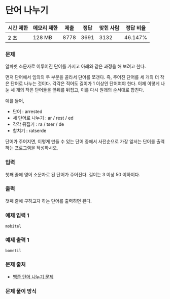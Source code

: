 # 단어 나누기
 
|시간 제한|	메모리 제한|	제출|	정답|	맞힌 사람|	정답 비율|
|----|--------|-----|-----|-----|--------|
|2 초|	128 MB|	8778|	3691|	3132|	46.147%|

### 문제

알파벳 소문자로 이루어진 단어를 가지고 아래와 같은 과정을 해 보려고 한다.

먼저 단어에서 임의의 두 부분을 골라서 단어를 쪼갠다. 즉, 주어진 단어를 세 개의 더 작은 단어로 나누는 것이다. 각각은 적어도 길이가 1 이상인 단어여야 한다. 이제 이렇게 나눈 세 개의 작은 단어들을 앞뒤를 뒤집고, 이를 다시 원래의 순서대로 합친다.

예를 들어,

- 단어 : arrested
- 세 단어로 나누기 : ar / rest / ed
- 각각 뒤집기 : ra / tser / de
- 합치기 : ratserde

단어가 주어지면, 이렇게 만들 수 있는 단어 중에서 사전순으로 가장 앞서는 단어를 출력하는 프로그램을 작성하시오.

### 입력

첫째 줄에 영어 소문자로 된 단어가 주어진다. 길이는 3 이상 50 이하이다.

### 출력

첫째 줄에 구하고자 하는 단어를 출력하면 된다.

### 예제 입력 1 

```
mobitel
```

### 예제 출력 1 

```
bometil
```

### 문제 출처

- [백준 단어 나누기 문제](https://www.acmicpc.net/problem/1251)

### 문제 풀이 방식

